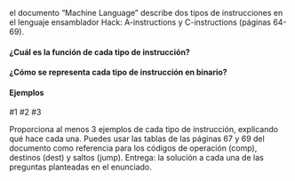 el documento “Machine Language” describe dos tipos de instrucciones en el lenguaje ensamblador Hack: A-instructions y C-instructions (páginas 64-69).

#### ¿Cuál es la función de cada tipo de instrucción?

#### ¿Cómo se representa cada tipo de instrucción en binario?

#### Ejemplos
#1 
#2
#3

Proporciona al menos 3 ejemplos de cada tipo de instrucción, explicando qué hace cada una. Puedes usar las tablas de las páginas 67 y 69 del documento como referencia para los códigos de operación (comp), destinos (dest) y saltos (jump).
Entrega: la solución a cada una de las preguntas planteadas en el enunciado.

